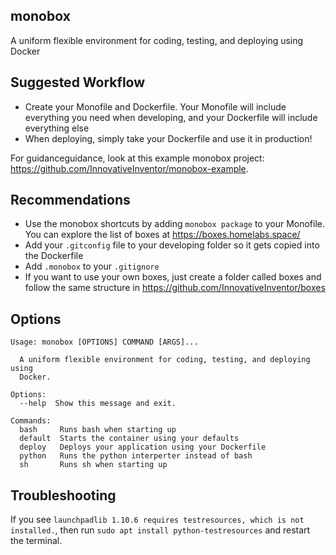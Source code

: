 ## monobox
A uniform flexible environment for coding, testing, and deploying using Docker

## Suggested Workflow
- Create your Monofile and Dockerfile. Your Monofile will include everything you need when developing, and your Dockerfile will include everything else
- When deploying, simply take your Dockerfile and use it in production!

For guidanceguidance, look at this example monobox project: https://github.com/InnovativeInventor/monobox-example.

## Recommendations
- Use the monobox shortcuts by adding `monobox package` to your Monofile. You can explore the list of boxes at https://boxes.homelabs.space/
- Add your `.gitconfig` file to your developing folder so it gets copied into the Dockerfile
- Add `.monobox` to your `.gitignore`
- If you want to use your own boxes, just create a folder called boxes and follow the same structure in https://github.com/InnovativeInventor/boxes

## Options
```
Usage: monobox [OPTIONS] COMMAND [ARGS]...

  A uniform flexible environment for coding, testing, and deploying using
  Docker.

Options:
  --help  Show this message and exit.

Commands:
  bash     Runs bash when starting up
  default  Starts the container using your defaults
  deploy   Deploys your application using your Dockerfile
  python   Runs the python interperter instead of bash
  sh       Runs sh when starting up

```

## Troubleshooting
If you see `launchpadlib 1.10.6 requires testresources, which is not installed.`, then run `sudo apt install python-testresources` and restart the terminal.
